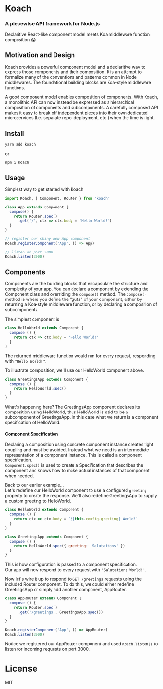 # Koach
### A piecewise API framework for Node.js
Declaritive React-like component model meets Koa middleware function composition 😱  

## Motivation and Design
Koach provides a powerful component model and a declaritive way to express those components and their composition. It is an attempt to formalize many of the conventions and patterns common in Node middlewares. The foundational building blocks are Koa-style middleware functions.  

A good component model enables composition of components. With Koach, a monolithic API can now instead be expressed as a hierarchical composition of components and subcomponents. A carefully composed API makes it easy to break off independent pieces into their own dedicated microservices (I.e. separate repo, deployment, etc.) when the time is right.

## Install
```
yarn add koach
```
or
```
npm i koach
```

## Usage
Simplest way to get started with Koach

```javascript
import Koach, { Component, Router } from 'koach'

class App extends Component {
  compose() {
    return Router.spec()
      .get('/', ctx => ctx.body = 'Hello World!')
  }
}

// register our shiny new App component
Koach.registerComponent('App', () => App)

// listen on port 3000
Koach.listen(3000)
```

## Components
Components are the building blocks that encapsulate the structure and complexity of your app. You can declare a component by extending the Component class and overriding the `compose()` method. The `compose()` method is where you define the "guts" of your component, either by returning a Koa-style middleware function, or by declaring a composition of subcomponents.  

The simplest component is
```javascript
class HelloWorld extends Component {
  compose () {
    return ctx => ctx.body = 'Hello World!'
  }
}
```
The returned middleware function would run for every request, responding with `"Hello World!"`.  

To illustrate composition, we'll use our HelloWorld component above.
```javascript
class GreetingsApp extends Component {
  compose () {
    return HelloWorld.spec()
  }
}
```
What's happening here? The GreetingsApp component declares its composition using HelloWorld, thus HelloWorld is said to be a subcomponent of GreetingsApp. In this case what we return is a component specification of HelloWorld.

#### Component Specification
Declaring a composition using concrete component instance creates tight coupling and must be avoided. Instead what we need is an intermediate representation of a component instance. This is called a component specification.  
`Component.spec()` is used to create a Specification that describes the component and knows how to make actual instances of that component when needed.

Back to our earlier example...  
Let's redefine our HelloWorld component to use a configured `greeting` property to create the response. We'll also redefine GreetingsApp to supply a custom greeting to HelloWorld.
```javascript
class HelloWorld extends Component {
  compose () {
    return ctx => ctx.body = `${this.config.greeting} World!`
  }
}

class GreetingsApp extends Component {
  compose () {
    return HelloWorld.spec({ greeting: 'Salutations' })
  }
}
```
This is how configuration is passed to a component specification.  
Our app will now respond to every request with `'Salutations World!'`.

Now let's wire it up to respond to `GET /greetings` requests using the included Router component. To do this, we could either redefine GreetingsApp or simply add another component, AppRouter.
```javascript
class AppRouter extends Component {
  compose () {
    return Router.spec()
      .get('/greetings', GreetingsApp.spec())
  }
}

Koach.registerComponent('App', () => AppRouter)
Koach.listen(3000)
```
Notice we registered our AppRouter component and used `Koach.listen()` to listen for incoming requests on port 3000.

# License
MIT
